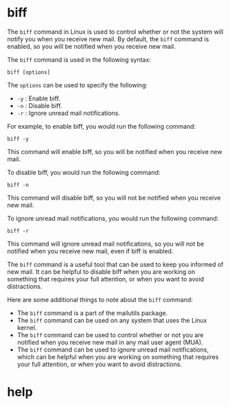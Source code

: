 # biff

The `biff` command in Linux is used to control whether or not the system will notify you when you receive new mail. By default, the `biff` command is enabled, so you will be notified when you receive new mail.

The `biff` command is used in the following syntax:

```
biff [options]
```

The `options` can be used to specify the following:

* `-y` : Enable biff.
* `-n` : Disable biff.
* `-r` : Ignore unread mail notifications.

For example, to enable biff, you would run the following command:

```
biff -y
```

This command will enable biff, so you will be notified when you receive new mail.

To disable biff, you would run the following command:

```
biff -n
```

This command will disable biff, so you will not be notified when you receive new mail.

To ignore unread mail notifications, you would run the following command:

```
biff -r
```

This command will ignore unread mail notifications, so you will not be notified when you receive new mail, even if biff is enabled.

The `biff` command is a useful tool that can be used to keep you informed of new mail. It can be helpful to disable biff when you are working on something that requires your full attention, or when you want to avoid distractions.

Here are some additional things to note about the `biff` command:

* The `biff` command is a part of the mailutils package.
* The `biff` command can be used on any system that uses the Linux kernel.
* The `biff` command can be used to control whether or not you are notified when you receive new mail in any mail user agent (MUA).
* The `biff` command can be used to ignore unread mail notifications, which can be helpful when you are working on something that requires your full attention, or when you want to avoid distractions.




# help 

```

```

